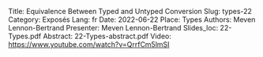 Title: Equivalence Between Typed and Untyped Conversion
Slug: types-22
Category: Exposés
Lang: fr
Date: 2022-06-22
Place: Types
Authors: Meven Lennon-Bertrand
Presenter: Meven Lennon-Bertrand
Slides_loc: 22-Types.pdf
Abstract: 22-Types-abstract.pdf
Video: https://www.youtube.com/watch?v=QrrfCm5lmSI